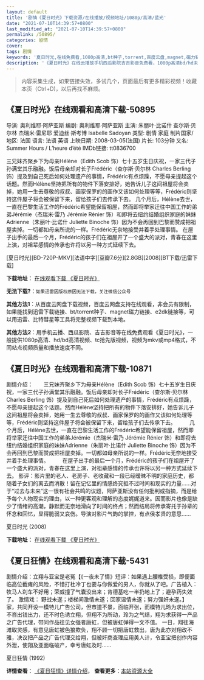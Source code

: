 ```yaml
---
layout: default
title: '剧情《夏日时光》下载资源/在线播放/视频地址/1080p/高清/蓝光'
date: "2021-07-10T14:39:57+0800"
last_modified_at: "2021-07-10T14:39:57+0800"
permalink: /50895/
categories: 剧情
cover:
tags: 剧情
keywords: '夏日时光,在线免费看,1080p高清,bt种子,torrent,百度云盘,magnet,磁力链,迅雷下载资源'
description: '《夏日时光》在线云播放手机西瓜影院吉吉影音免费看，1080p高清bd/hd未删减完整版和tc抢先枪版，mkv/mp4格式，附带bt/torrent种子、magnet/磁力链、百度云盘、网盘资源迅雷下载链接'
---
```


>内容采集生成，如果链接失效，多试几个，页面最后有更多精彩视频！收藏本页（Ctrl+D)，以后再找不麻烦。


## 《夏日时光》在线观看和高清下载-50895

导演: 奥利维耶·阿萨亚斯 编剧: 奥利维耶·阿萨亚斯 主演: 朱丽叶·比诺什 查尔斯·贝尔林 杰瑞米·雷尼耶 爱迪丝·斯考博 Isabelle Sadoyan 类型: 剧情 家庭 制片国家/地区: 法国 语言: 法语 英语 上映日期: 2008-03-05(法国) 片长: 103分钟 又名: Summer Hours / L’heure d’été IMDb链接: tt0836700

三兄妹齐聚乡下为母亲Hélène（Edith Scob 饰）七十五岁生日庆祝，一家三代子孙满堂其乐融融。饭后母亲却对长子Frédéric（查尔斯·贝尔林 Charles Berling 饰）提及到自己死后如何处理遗产的事情，Frédéric有点烦躁，不愿母亲提起这个话题。然而Hélène坚持把所有的物件下落安排好，她告诉儿子这间祖屋将会卖掉，她用一生去尊敬的叔叔、画家保罗的的画作又该如何处理等等，Frédéric则坚持这件屋子将会被保留下来，留给孩子们去传承下去。 几个月后，Hélène去世，一直在巴黎生活工作的Frédéric希望能保留祖屋，然而即将举家迁往中国工作的弟弟Jérémie（杰瑞米·雷乃 Jérémie Rénier 饰）和即将去纽约结婚组织家庭的妹妹Adrienne（朱丽叶·比诺什 Juliette Binoche 饰）因为不会再回到巴黎而赞成把祖屋卖掉。一切都如母亲所说的一样。Frédéric无奈地接受并着手处理事情。 在屋子出手的最后一个月，Frédéric的孩子们在祖屋开了一个盛大的派对，青春在这里上演，对祖辈感情的传承也许将以另一种方式延续下去。


[夏日时光][BD-720P-MKV][法语中字][豆瓣7.6分][2.8GB][2008][BT下载/迅雷下载]

**下载地址**： [在线观看下载 《夏日时光》](https://www.btdx8.com/torrent/summer_hours_2008.html) 


**无法下载?**：`如果迅雷因版权原因无法下载，关注微信公众号 `

**其他方法1**：从百度云网盘下载视频，百度云网盘支持在线观看，非会员有限制，如果能找到迅雷下载链接、bt/torrent种子、magnet磁力链接、e2dk链接等，可以用迅雷、比特彗星等工具将完整视频下载到本地。

**其他方法2**：用手机云播、西瓜影院、吉吉影音等在线免费观看《夏日时光》，一般提供1080p高清、hd/bd高清视频、tc抢先版视频，视频为mkv或mp4格式，不同站点视频质量和播放速度不同。


## 《夏日时光》在线观看和高清下载-10871

剧情介绍：　　三兄妹齐聚乡下为母亲Hélène（Edith Scob 饰）七十五岁生日庆祝，一家三代子孙满堂其乐融融。饭后母亲却对长子Frédéric（查尔斯·贝尔林 Charles Berling 饰）提及到自己死后如何处理遗产的事情，Frédéric有点烦躁，不愿母亲提起这个话题。然而Hélène坚持把所有的物件下落安排好，她告诉儿子这间祖屋将会卖掉，她用一生去尊敬的叔叔、画家保罗的的画作又该如何处理等等，Frédéric则坚持这件屋子将会被保留下来，留给孩子们去传承下去。  　　几个月后，Hélène去世，一直在巴黎生活工作的Frédéric希望能保留祖屋，然而即将举家迁往中国工作的弟弟Jérémie（杰瑞米·雷乃 Jérémie Rénier 饰）和即将去纽约结婚组织家庭的妹妹Adrienne（朱丽叶·比诺什 Juliette Binoche 饰）因为不会再回到巴黎而赞成把祖屋卖掉。一切都如母亲所说的一样。Frédéric无奈地接受并着手处理事情。  　　在屋子出手的最后一个月，Frédéric的孩子们在祖屋开了一个盛大的派对，青春在这里上演，对祖辈感情的传承也许将以另一种方式延续下去。 影评：影片里的老人、老房子、老收藏和一段已经暧昧不明的家庭历史，都随着子女们的离去而消散！留在记忆里的情感终究抵不过时间和现实的力量……对于“过去与未来”这一很有社会共鸣的议题，阿萨亚斯没有任何批判或指摘，而是给予每个人物现实的理由，以一种更客观和理解的态度娓娓道来。因而影片也像是缺少了情绪的高潮，静默而无奈地滑向了时间的终点；然而结局将传承寄托于孙辈的怀念和回忆，显得脆弱又哀伤。导演对影片气韵的掌控，有点侯孝贤的意思……


夏日时光 (2008)

**下载地址**： [在线观看下载 《夏日时光》](https://www.btbtdy.me/btdy/dy8117.html) 


## 《夏日狂情》在线观看和高清下载-5431

剧情介绍：立翔与亚宝是老冤【《一夜未了情》短评：如果遇上腰椎受损，即便面临高位截瘫的风险，不惜打杜冷丁也要与你做爱的男人，你就从了吧。广告植入：牧马人刹车不好用；荣威撞了气囊没出来；肯德基吃一半扔地上了；避孕药失效了。 激情戏： 野战未遂；楼梯间激情未遂；回家温情未遂；努力强奸未遂。】家，共同开设一模特儿广告公司，但市道不景，面临开张，而模特儿玲为求出位，不吝出钱出力，还不时色诱立翔，但翔不为所动，玲为之气结，翔为求获得一产品之广告代理，带同作品往见女强者唐虹，但被唐虹弹得一文不值。 一日，翔往海滩取灵感，有意见唐虹被色狼欺负，翔不顾一切把唐虹救出，唐为此亦对翔改不雅，决议把产品之广告代理交给翔，但被奸商查理应用美人计，令亚宝把创作内容外泄，使翔及亚面临破产，幸亏唐虹及时……


夏日狂情 (1992)

**详情查看**： [《夏日狂情》详情介绍](/movie/5431/)， **查看更多**：[本站资源大全](/movie/t/all/)

